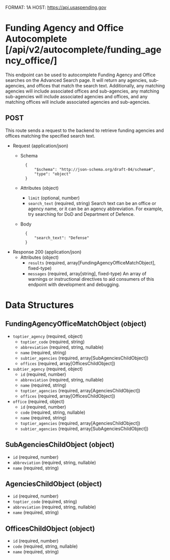 FORMAT: 1A
HOST: https://api.usaspending.gov

# Funding Agency and Office Autocomplete [/api/v2/autocomplete/funding_agency_office/]

This endpoint can be used to autocomplete Funding Agency and Office searches on the Advanced Search page. It will return
any agencies, sub-agencies, and offices that match the search text. Additionally, any matching agencies will include associated
offices and sub-agencies, any matching sub-agencies will include associated agencies and offices, and any matching offices will include
associated agencies and sub-agencies.

## POST

This route sends a request to the backend to retrieve funding agencies and offices matching the specified search text.

+ Request (application/json)
    + Schema

            {
                "$schema": "http://json-schema.org/draft-04/schema#",
                "type": "object"
            }

    + Attributes (object)
        + `limit` (optional, number)
        + `search_text` (required, string)
            Search text can be an office or agency name, or it can be an agency abbreviation. For example, try searching for DoD and Department of Defence.
    + Body

            {
                "search_text": "Defense"
            }

+ Response 200 (application/json)
    + Attributes (object)
        + `results` (required, array[FundingAgencyOfficeMatchObject], fixed-type)
        + `messages` (required, array[string], fixed-type)
        An array of warnings or instructional directives to aid consumers of this endpoint with development and debugging.

# Data Structures

## FundingAgencyOfficeMatchObject (object)
+ `toptier_agency` (required, object)
    + `toptier_code` (required, string)
    + `abbreviation` (required, string, nullable)
    + `name` (required, string)
    + `subtier_agencies` (required, array[SubAgenciesChildObject])
    + `offices` (required, array[OfficesChildObject])
+ `subtier_agency` (required, object)
    + `id` (required, number)
    + `abbreviation` (required, string, nullable)
    + `name` (required, string)
    + `toptier_agencies` (required, array[AgenciesChildObject])
    + `offices` (required, array[OfficesChildObject])
+ `office` (required, object)
    + `id` (required, number)
    + `code` (required, string, nullable)
    + `name` (required, string)
    + `toptier_agencies` (required, array[AgenciesChildObject])
    + `subtier_agencies` (required, array[SubAgenciesChildObject])

## SubAgenciesChildObject (object)
+ `id` (required, number)
+ `abbreviation` (required, string, nullable)
+ `name` (required, string)

## AgenciesChildObject (object)
+ `id` (required, number)
+ `toptier_code` (required, string)
+ `abbreviation` (required, string, nullable)
+ `name` (required, string)

## OfficesChildObject (object)
+ `id` (required, number)
+ `code` (required, string, nullable)
+ `name` (required, string)